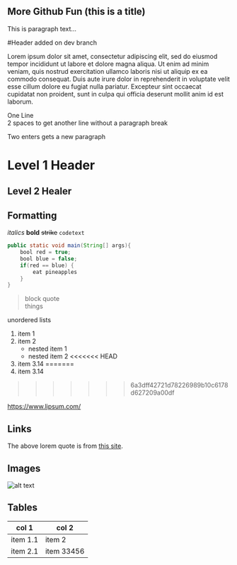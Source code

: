 More Github Fun (this is a title)
---------------------------------
This is paragraph text...

#Header added on dev branch

Lorem ipsum dolor sit amet, consectetur adipiscing elit, sed do eiusmod tempor incididunt ut labore et dolore magna aliqua. Ut enim ad minim veniam, quis nostrud exercitation ullamco laboris nisi ut aliquip ex ea commodo consequat. Duis aute irure dolor in reprehenderit in voluptate velit esse cillum dolore eu fugiat nulla pariatur. Excepteur sint occaecat cupidatat non proident, sunt in culpa qui officia deserunt mollit anim id est laborum.

One Line  
2 spaces to get another line without a paragraph break

Two enters gets a new paragraph
# Level 1 Header
## Level 2 Healer

## Formatting
*italics*
**bold**
~~strike~~
`codetext`
```java
public static void main(String[] args){
    bool red = true;
    bool blue = false;
    if(red == blue) {
        eat pineapples
    }
}
```

>block quote  
>things

unordered lists
1. item 1
1. item 2
    * nested item 1
    * nested item 2
<<<<<<< HEAD
1. item 3.14
=======
1. item 3.14
>>>>>>> 6a3dff42721d78226989b10c6178d627209a00df

https://www.lipsum.com/

## Links
The above lorem quote is from [this site](https://www.lipsum.com/).

## Images
![alt text](https://cdn.discordapp.com/attachments/493963581382066176/635664753846517760/image0.jpg)

## Tables
|col 1|col 2|
|-----|-----|
|item 1.1|item 2|
|item 2.1|item 33456|
